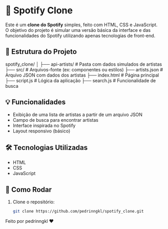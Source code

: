 # 🎵 Spotify Clone

Este é um **clone do Spotify** simples, feito com HTML, CSS e JavaScript.  
O objetivo do projeto é simular uma versão básica da interface e das funcionalidades do Spotify utilizando apenas tecnologias de front-end.

## 📁 Estrutura do Projeto

spotify_clone/ 
│ 
├── api-artists/ # Pasta com dados simulados de artistas 
├── src/ # Arquivos-fonte (ex: componentes ou estilos) 
├── artists.json # Arquivo JSON com dados dos artistas 
├── index.html # Página principal 
├── script.js # Lógica da aplicação 
├── search.js # Funcionalidade de busca 


## 💡 Funcionalidades

- Exibição de uma lista de artistas a partir de um arquivo JSON  
- Campo de busca para encontrar artistas  
- Interface inspirada no Spotify  
- Layout responsivo (básico)

## 🛠️ Tecnologias Utilizadas

- HTML  
- CSS  
- JavaScript

## 🚀 Como Rodar

1. Clone o repositório:
   ```bash
   git clone https://github.com/pedrinngkl/spotify_clone.git

Feito por pedrinngkl ❤
